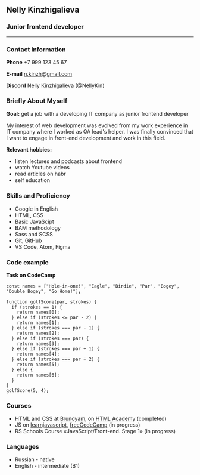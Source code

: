 ## Nelly Kinzhigalieva

### Junior frontend developer

---

### Contact information

**Phone** +7 999 123 45 67

**E-mail** n.kinzh@gmail.com

**Discord** Nelly Kinzhigalieva (@NellyKin)

### Briefly About Myself

**Goal:** get a job with a developing IT company as junior frontend developer

My interest of web development was evolved from my work experience in IT company where I worked as QA lead's helper. I was finally convinced that I want to engage in front-end development and work in this field.

**Relevant hobbies:**

- listen lectures and podcasts about frontend
- watch Youtube videos
- read articles on habr
- self education

### Skills and Proficiency

- Google in English
- HTML, CSS
- Basic JavaScipt
- BAM methodology
- Sass and SCSS
- Git, GitHub
- VS Code, Atom, Figma

### Code example
**Task on CodeCamp**

```
const names = ["Hole-in-one!", "Eagle", "Birdie", "Par", "Bogey", "Double Bogey", "Go Home!"];

function golfScore(par, strokes) {
  if (strokes == 1) {
    return names[0];
  } else if (strokes <= par - 2) {
    return names[1];
  } else if (strokes === par - 1) {
    return names[2];
  } else if (strokes === par) {
    return names[3];
  } else if (strokes === par + 1) {
    return names[4];
  } else if (strokes === par + 2) {
    return names[5];
  } else {
    return names[6];
  }
}
golfScore(5, 4);
```

### Courses

- HTML and CSS at [Brunoyam]("https://brunoyam.com/kursy-programmirovaniya/s-nulya"), on [HTML Academy]("https://htmlacademy.ru/") (completed)
- JS on [learnjavascript]("http://learn.javascript.ru/"), [freeCodeCamp]("https://www.freecodecamp.org/") (in progress)
- RS Schools Course «JavaScript/Front-end. Stage 1» (in progress)

### Languages

- Russian - native
- English - intermediate (B1)
